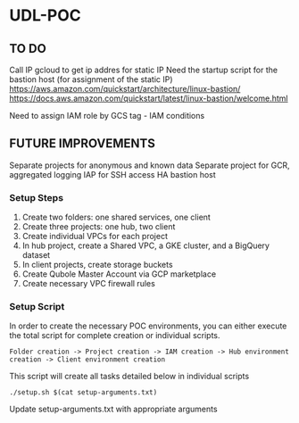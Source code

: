 # UDL-POC

## TO DO
Call IP gcloud to get ip addres for static IP
Need the startup script for the bastion host (for assignment of the static IP)
https://aws.amazon.com/quickstart/architecture/linux-bastion/
https://docs.aws.amazon.com/quickstart/latest/linux-bastion/welcome.html 

Need to assign IAM role by GCS tag - IAM conditions

## FUTURE IMPROVEMENTS
Separate projects for anonymous and known data
Separate project for GCR, aggregated logging
IAP for SSH access
HA bastion host

### Setup Steps
1) Create two folders: one shared services, one client
2) Create three projects: one hub, two client
3) Create individual VPCs for each project
4) In hub project, create a Shared VPC, a GKE cluster, and a BigQuery dataset
5) In client projects, create storage buckets
6) Create Qubole Master Account via GCP marketplace
7) Create necessary VPC firewall rules

### Setup Script
In order to create the necessary POC environments, you can either execute the total script for complete creation or individual scripts.
```
Folder creation -> Project creation -> IAM creation -> Hub environment creation -> Client environment creation
```
This script will create all tasks detailed below in individual scripts
```
./setup.sh $(cat setup-arguments.txt)
```
Update setup-arguments.txt with appropriate arguments